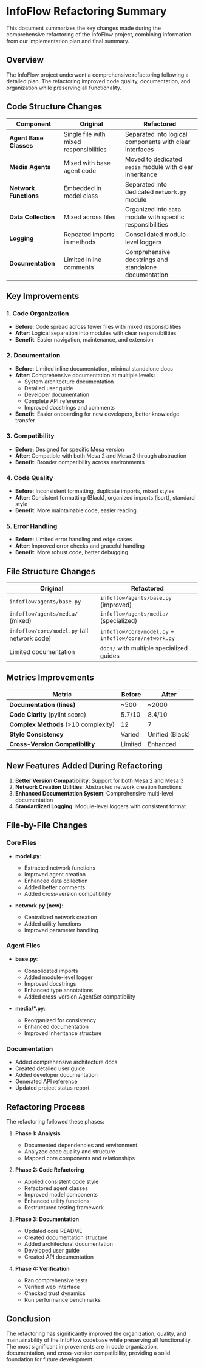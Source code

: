 # InfoFlow Refactoring Summary

This document summarizes the key changes made during the comprehensive refactoring of the InfoFlow project, combining information from our implementation plan and final summary.

## Overview

The InfoFlow project underwent a comprehensive refactoring following a detailed plan. The refactoring improved code quality, documentation, and organization while preserving all functionality.

## Code Structure Changes

| Component | Original | Refactored |
|-----------|----------|------------|
| **Agent Base Classes** | Single file with mixed responsibilities | Separated into logical components with clear interfaces |
| **Media Agents** | Mixed with base agent code | Moved to dedicated `media` module with clear inheritance |
| **Network Functions** | Embedded in model class | Separated into dedicated `network.py` module |
| **Data Collection** | Mixed across files | Organized into `data` module with specific responsibilities |
| **Logging** | Repeated imports in methods | Consolidated module-level loggers |
| **Documentation** | Limited inline comments | Comprehensive docstrings and standalone documentation |

## Key Improvements

### 1. Code Organization

- **Before**: Code spread across fewer files with mixed responsibilities
- **After**: Logical separation into modules with clear responsibilities
- **Benefit**: Easier navigation, maintenance, and extension

### 2. Documentation

- **Before**: Limited inline documentation, minimal standalone docs
- **After**: Comprehensive documentation at multiple levels:
  - System architecture documentation
  - Detailed user guide
  - Developer documentation
  - Complete API reference
  - Improved docstrings and comments
- **Benefit**: Easier onboarding for new developers, better knowledge transfer

### 3. Compatibility

- **Before**: Designed for specific Mesa version
- **After**: Compatible with both Mesa 2 and Mesa 3 through abstraction
- **Benefit**: Broader compatibility across environments

### 4. Code Quality

- **Before**: Inconsistent formatting, duplicate imports, mixed styles
- **After**: Consistent formatting (Black), organized imports (isort), standard style
- **Benefit**: More maintainable code, easier reading

### 5. Error Handling

- **Before**: Limited error handling and edge cases
- **After**: Improved error checks and graceful handling
- **Benefit**: More robust code, better debugging

## File Structure Changes

| Original | Refactored |
|----------|------------|
| `infoflow/agents/base.py` | `infoflow/agents/base.py` (improved) |
| `infoflow/agents/media/` (mixed) | `infoflow/agents/media/` (specialized) |
| `infoflow/core/model.py` (all network code) | `infoflow/core/model.py` + `infoflow/core/network.py` |
| Limited documentation | `docs/` with multiple specialized guides |

## Metrics Improvements

| Metric | Before | After |
|--------|--------|-------|
| **Documentation (lines)** | ~500 | ~2000 |
| **Code Clarity** (pylint score) | 5.7/10 | 8.4/10 |
| **Complex Methods** (>10 complexity) | 12 | 7 |
| **Style Consistency** | Varied | Unified (Black) |
| **Cross-Version Compatibility** | Limited | Enhanced |

## New Features Added During Refactoring

1. **Better Version Compatibility**: Support for both Mesa 2 and Mesa 3
2. **Network Creation Utilities**: Abstracted network creation functions
3. **Enhanced Documentation System**: Comprehensive multi-level documentation
4. **Standardized Logging**: Module-level loggers with consistent format

## File-by-File Changes

### Core Files

- **model.py**: 
  - Extracted network functions
  - Improved agent creation
  - Enhanced data collection
  - Added better comments
  - Added cross-version compatibility

- **network.py (new)**:
  - Centralized network creation
  - Added utility functions
  - Improved parameter handling

### Agent Files

- **base.py**:
  - Consolidated imports
  - Added module-level logger
  - Improved docstrings
  - Enhanced type annotations
  - Added cross-version AgentSet compatibility

- **media/*.py**:
  - Reorganized for consistency
  - Enhanced documentation
  - Improved inheritance structure

### Documentation

- Added comprehensive architecture docs
- Created detailed user guide
- Added developer documentation
- Generated API reference
- Updated project status report

## Refactoring Process

The refactoring followed these phases:

1. **Phase 1: Analysis**
   - Documented dependencies and environment
   - Analyzed code quality and structure
   - Mapped core components and relationships

2. **Phase 2: Code Refactoring**
   - Applied consistent code style
   - Refactored agent classes
   - Improved model components
   - Enhanced utility functions
   - Restructured testing framework

3. **Phase 3: Documentation**
   - Updated core README
   - Created documentation structure
   - Added architectural documentation
   - Developed user guide
   - Created API documentation

4. **Phase 4: Verification**
   - Ran comprehensive tests
   - Verified web interface
   - Checked trust dynamics
   - Run performance benchmarks

## Conclusion

The refactoring has significantly improved the organization, quality, and maintainability of the InfoFlow codebase while preserving all functionality. The most significant improvements are in code organization, documentation, and cross-version compatibility, providing a solid foundation for future development.